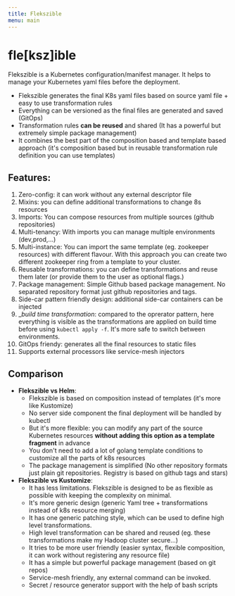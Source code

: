 ```yaml
---
title: Flekszible
menu: main
---
```

# fle[ksz]ible

Flekszible is a Kubernetes configuration/manifest manager. It helps to manage your Kubernetes yaml files before the deployment.

 * Flekszible generates the final K8s yaml files based on source yaml file + easy to use transformation rules
 * Everything can be versioned as the final files are generated and saved (GitOps)
 * Transformation rules **can be reused** and shared (It has a powerful but extremely simple package management)
 * It combines the best part of the composition based and template based approach (it's composition based but in reusable transformation rule definition you can use templates)

## Features:

  1. Zero-config: it can work without any external descriptor file
  2. Mixins: you can define additional transformations to change 8s resources
  3. Imports: You can compose resources from multiple sources (github repositories)
  4. Multi-tenancy: With imports you can manage multiple environments (dev,prod,...)
  5. Multi-instance: You can import the same template (eg. zookeeper resources) with different flavour. With this approach you can create two different zookeeper ring from a template to your cluster.
  6. Reusable transformations: you can define transformations and reuse them later (or provide them to the user as optional flags.)
  7. Package management:  Simple Github based package management. No separated repository format just github repositories and tags.
  8. Side-car pattern friendly design: additional side-car containers can be injected
  10. __build time transformation_: compared to the oprerator pattern, here everything is visible as the transformations are applied on build time before using `kubectl apply -f`. It's more safe to switch between environments.
  11. GitOps friendy: generates all the final resources to static files
  12. Supports external processors like service-mesh injectors

## Comparison

 * **Flekszible vs Helm**: 
   * Flekszible is based on composition instead of templates (it's more like Kustomize)
   * No server side component the final deployment will be handled by kubectl
   * But it's more flexible: you can modify any part of the source Kubernetes resources **without adding this option as a template fragment** in advance
   * You don't need to add a lot of golang template conditions to customize all the parts of k8s resources
   * The package management is simplified (No other repository formats just plain git repositories. Registry is based on github tags and stars)
 * **Flekszible vs Kustomize**:
   * It has less limitations. Flekszible is designed to be as flexible as possible with keeping the complexity on minimal.
   * It's more generic design (generic Yaml tree + transformations instead of k8s resource merging)
   * It has one generic patching style, which can be used to define high level transformations.
   * High level transformation can be shared and reused (eg. these transformations make my Hadoop cluster secure...)
   * It tries to be more user friendly (easier syntax, flexible composition, it can work without registering any resource file)
   * It has a simple but powerful package management (based on git repos)
   * Service-mesh friendly, any external command can be invoked.
   * Secret / resource generator support with the help of bash scripts